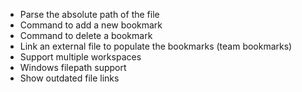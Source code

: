 - Parse the absolute path of the file
- Command to add a new bookmark
- Command to delete a bookmark
- Link an external file to populate the bookmarks (team bookmarks)
- Support multiple workspaces
- Windows filepath support
- Show outdated file links